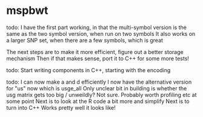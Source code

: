 # mspbwt

todo:
I have the first part working, in that the multi-symbol version is the same as the two symbol version, when run on two symbols
It also works on a larger SNP set, when there are a few symbols, which is great

The next steps are to make it more efficient, figure out a better storage mechanism
Then if that makes sense, port it to C++ for some more tests!

todo:
Start writing components in C++, starting with the encoding


todo:
I can now make a and d efficiently
I now have the alternative version for "us" now which is usge_all
Only unclear bit in building is whether the usg matrix gets too big / unweildly? Not sure. Probably worth profiling etc at some point
Next is to look at the R code a bit more and simplify
Next is to turn into C++
Works pretty well it looks like!
